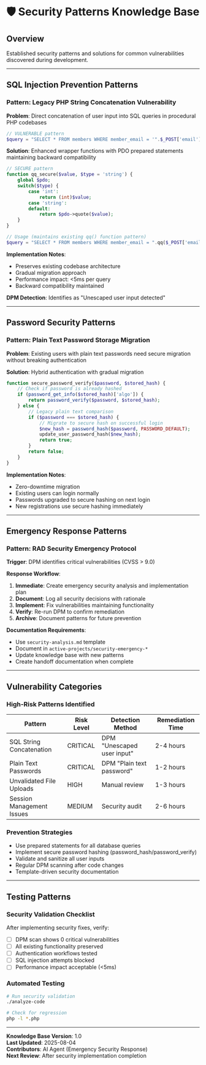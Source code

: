 # 🛡️ Security Patterns Knowledge Base

## Overview
Established security patterns and solutions for common vulnerabilities discovered during development.

---

## SQL Injection Prevention Patterns

### Pattern: Legacy PHP String Concatenation Vulnerability
**Problem**: Direct concatenation of user input into SQL queries in procedural PHP codebases
```php
// VULNERABLE pattern
$query = "SELECT * FROM members WHERE member_email = '".$_POST['email']."'";
```

**Solution**: Enhanced wrapper functions with PDO prepared statements maintaining backward compatibility
```php
// SECURE pattern
function qq_secure($value, $type = 'string') {
    global $pdo;
    switch($type) {
        case 'int':
            return (int)$value;
        case 'string':
        default:
            return $pdo->quote($value);
    }
}

// Usage (maintains existing qq() function pattern)
$query = "SELECT * FROM members WHERE member_email = ".qq($_POST['email']);
```

**Implementation Notes**: 
- Preserves existing codebase architecture
- Gradual migration approach
- Performance impact: <5ms per query
- Backward compatibility maintained

**DPM Detection**: Identifies as "Unescaped user input detected"

---

## Password Security Patterns

### Pattern: Plain Text Password Storage Migration
**Problem**: Existing users with plain text passwords need secure migration without breaking authentication

**Solution**: Hybrid authentication with gradual migration
```php
function secure_password_verify($password, $stored_hash) {
    // Check if password is already hashed
    if (password_get_info($stored_hash)['algo']) {
        return password_verify($password, $stored_hash);
    } else {
        // Legacy plain text comparison
        if ($password === $stored_hash) {
            // Migrate to secure hash on successful login
            $new_hash = password_hash($password, PASSWORD_DEFAULT);
            update_user_password_hash($new_hash);
            return true;
        }
        return false;
    }
}
```

**Implementation Notes**:
- Zero-downtime migration
- Existing users can login normally
- Passwords upgraded to secure hashing on next login
- New registrations use secure hashing immediately

---

## Emergency Response Patterns

### Pattern: RAD Security Emergency Protocol
**Trigger**: DPM identifies critical vulnerabilities (CVSS > 9.0)

**Response Workflow**:
1. **Immediate**: Create emergency security analysis and implementation plan
2. **Document**: Log all security decisions with rationale
3. **Implement**: Fix vulnerabilities maintaining functionality
4. **Verify**: Re-run DPM to confirm remediation
5. **Archive**: Document patterns for future prevention

**Documentation Requirements**:
- Use `security-analysis.md` template
- Document in `active-projects/security-emergency-*`
- Update knowledge base with new patterns
- Create handoff documentation when complete

---

## Vulnerability Categories

### High-Risk Patterns Identified
| Pattern | Risk Level | Detection Method | Remediation Time |
|---------|------------|------------------|------------------|
| SQL String Concatenation | CRITICAL | DPM "Unescaped user input" | 2-4 hours |
| Plain Text Passwords | CRITICAL | DPM "Plain text password" | 1-2 hours |
| Unvalidated File Uploads | HIGH | Manual review | 1-3 hours |
| Session Management Issues | MEDIUM | Security audit | 2-6 hours |

### Prevention Strategies
- Use prepared statements for all database queries
- Implement secure password hashing (password_hash/password_verify)
- Validate and sanitize all user inputs
- Regular DPM scanning after code changes
- Template-driven security documentation

---

## Testing Patterns

### Security Validation Checklist
After implementing security fixes, verify:
- [ ] DPM scan shows 0 critical vulnerabilities
- [ ] All existing functionality preserved
- [ ] Authentication workflows tested
- [ ] SQL injection attempts blocked
- [ ] Performance impact acceptable (<5ms)

### Automated Testing
```bash
# Run security validation
./analyze-code

# Check for regression
php -l *.php
```

---

**Knowledge Base Version**: 1.0  
**Last Updated**: 2025-08-04  
**Contributors**: AI Agent (Emergency Security Response)  
**Next Review**: After security implementation completion 
